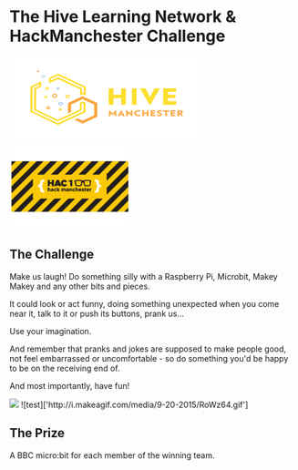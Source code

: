 # The Hive Learning Network & HackManchester Challenge

<img src='Copy of hivemanchester logo.png' height="150" width="330" />
<img src='hac 2 YEL-1.png' height="150" width="auto" />

## The Challenge

Make us laugh!
Do something silly with a Raspberry Pi, Microbit, Makey Makey and any other bits and pieces.

It could look or act funny, doing something unexpected when you come near it, talk to it or push its buttons, prank us...

Use your imagination.

And remember that pranks and jokes are supposed to make people good, not feel embarrassed or uncomfortable - so do something you'd be happy to be on the receiving end of.

And most importantly, have fun!

<img src='http://i.makeagif.com/media/9-20-2015/RoWz64.gif' height="150" width="auto" />
![test]['http://i.makeagif.com/media/9-20-2015/RoWz64.gif']

## The Prize
A BBC micro:bit for each member of the winning team.


